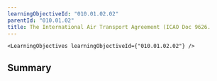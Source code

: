 ```yaml
---
learningObjectiveId: "010.01.02.02"
parentId: "010.01.02"
title: The International Air Transport Agreement (ICAO Doc 9626.
---
```


```tsx eval
<LearningObjectives learningObjectiveId={"010.01.02.02"} />
```

## Summary
